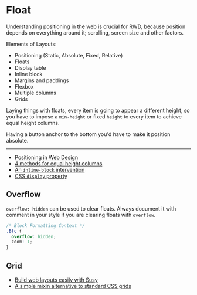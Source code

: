 # Float

Understanding positioning in the web is crucial for RWD, because position depends on everything around it; scrolling, screen size and other factors.

Elements of Layouts:

* Positioning (Static, Absolute, Fixed, Relative)
* Floats
* Display table
* Inline block
* Margins and paddings
* Flexbox
* Multiple columns
* Grids

Laying things with floats, every item is going to appear a different height, so you have to impose a `min-height` or fixed `height` to every item to achieve equal height columns.

Having a button anchor to the bottom you'd have to make it position absolute.

---

* [Positioning in Web Design](http://blog.froont.com/positioning-in-web-design/)
* [4 methods for equal height columns](http://www.vanseodesign.com/css/equal-height-columns/)
* [An `inline-block` intervention](https://medium.com/@drewisthe/an-inline-block-intervention-6ce18a3f7edf)
* [CSS `display` property](https://css-tricks.com/almanac/properties/d/display/)

## Overflow

`overflow: hidden` can be used to clear floats. Always document it with comment in your style if you are clearing floats with `overflow`.

```scss
/* Block Formatting Context */
.Bfc {
  overflow: hidden;
  zoom: 1;}
```

## Grid

* [Build web layouts easily with Susy](https://css-tricks.com/build-web-layouts-easily-susy/)
* [A simple mixin alternative to standard CSS grids](http://webdesign.tutsplus.com/tutorials/a-simple-mixin-alternative-to-standard-css-grids--webdesign-16958)